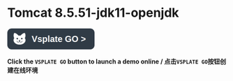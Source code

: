 # Tomcat 8.5.51-jdk11-openjdk

<a href="https://www.vsplate.com/?docker-compose=https://github.com/vsplate/dcenvs/tomcat/8.5.51-jdk11-openjdk"><img alt="VSPLATE GO" src="https://raw.githubusercontent.com/vsplate/images/master/vsgo_btn.png" width="200px"></a>

**Click the `VSPLATE GO` button to launch a demo online / 点击`VSPLATE GO`按钮创建在线环境**